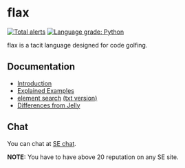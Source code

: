 # flax
[![Total alerts](https://img.shields.io/lgtm/alerts/g/PyGamer0/flax.svg?logo=lgtm&logoWidth=18)](https://lgtm.com/projects/g/PyGamer0/flax/alerts/) [![Language grade: Python](https://img.shields.io/lgtm/grade/python/g/PyGamer0/flax.svg?logo=lgtm&logoWidth=18)](https://lgtm.com/projects/g/PyGamer0/flax/context:python)

flax is a tacit language designed for code golfing.

## Documentation
- [Introduction](./docs/Introduction.md)
- [Explained Examples](./docs/examples.md)
- [element search](https://pygamer0.github.io/flax) [(txt version)](./docs/elements.txt)
- [Differences from Jelly](./docs/diff-jelly.txt)

## Chat
You can chat at [SE chat](https://chat.stackexchange.com/rooms/132561/flax).

**NOTE:** You have to have above 20 reputation on any SE site.
